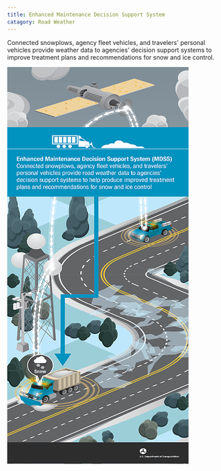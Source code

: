 ```yaml
---
title: Enhanced Maintenance Decision Support System
catagory: Road Weather
---
```


Connected snowplows, agency fleet vehicles, and travelers' personal vehicles provide weather data to agencies' decision support systems to improve treatment plans and recommendations for snow and ice control.

![Enhanced Maintenance Decision Support System](../../assets/images/infographics/WEATHER_EnhanceMaintenanceSupportServices-med01.png)